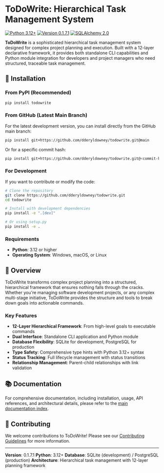 # ToDoWrite: Hierarchical Task Management System

[![Python 3.12+](https://img.shields.io/badge/python-3.12+-blue.svg)](https://www.python.org/downloads/)
[![Version 0.1.7.1](https://img.shields.io/badge/version-0.1.7.1-green.svg)](https://github.com/dderyldowney/todowrite)
[![SQLAlchemy 2.0](https://img.shields.io/badge/SQLAlchemy-2.0-orange.svg)](https://www.sqlalchemy.org/)

**ToDoWrite** is a sophisticated hierarchical task management system designed for complex project planning and execution. Built with a 12-layer declarative framework, it provides both standalone CLI capabilities and Python module integration for developers and project managers who need structured, traceable task management.

## 🚀 Installation

### From PyPI (Recommended)

```bash
pip install todowrite
```

### From GitHub (Latest Main Branch)

For the latest development version, you can install directly from the GitHub main branch:

```bash
pip install git+https://github.com/dderyldowney/todowrite.git@main
```

Or for a specific commit hash:
```bash
pip install git+https://github.com/dderyldowney/todowrite.git@<commit-hash>
```

### For Development

If you want to contribute or modify the code:

```bash
# Clone the repository
git clone https://github.com/dderyldowney/todowrite.git
cd todowrite

# Install with development dependencies
pip install -e ".[dev]"

# Or using setup.py
pip install -e .
```

### Requirements

- **Python**: 3.12 or higher
- **Operating System**: Windows, macOS, or Linux

## 🎯 Overview

ToDoWrite transforms complex project planning into a structured, hierarchical framework that ensures nothing falls through the cracks. Whether you're managing software development projects, or any complex multi-stage initiative, ToDoWrite provides the structure and tools to break down goals into actionable commands.

### Key Features

- **12-Layer Hierarchical Framework**: From high-level goals to executable commands
- **Dual Interface**: Standalone CLI application and Python module
- **Database Flexibility**: SQLite for development, PostgreSQL for production
- **Type Safety**: Comprehensive type hints with Python 3.12+ syntax
- **Status Tracking**: Full lifecycle management with status transitions
- **Relationship Management**: Parent-child relationships with link validation

## 📚 Documentation

For comprehensive documentation, including installation, usage, API references, and architectural details, please refer to the [main documentation index](docs/index.md).

## 🤝 Contributing

We welcome contributions to ToDoWrite! Please see our [Contributing Guidelines](CONTRIBUTING.md) for more information.

---

**Version**: 0.1.7.1
**Python**: 3.12+
**Database**: SQLite (development) / PostgreSQL (production)
**Architecture**: Hierarchical task management with 12-layer planning framework
